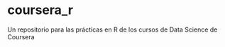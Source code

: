 coursera_r
==========

Un repositorio para las prácticas en R de los cursos de Data Science de Coursera
